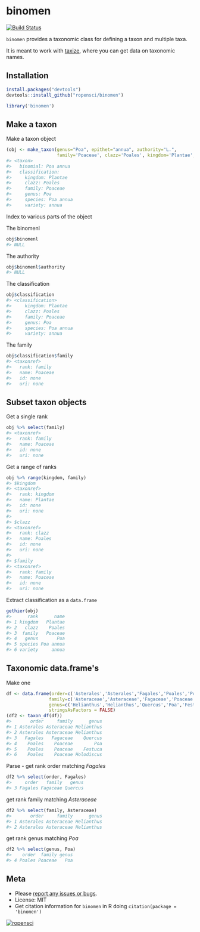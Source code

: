 binomen
=======



[![Build Status](https://api.travis-ci.org/ropensci/binomen.png)](https://travis-ci.org/ropensci/binomen)

`binomen` provides a taxonomic class for defining a taxon and multiple taxa.

It is meant to work with [taxize](https://github.com/ropensci/taxize), where you can get data on taxonomic names.


## Installation


```r
install.packages("devtools")
devtools::install_github("ropensci/binomen")
```


```r
library('binomen')
```

## Make a taxon

Make a taxon object


```r
(obj <- make_taxon(genus="Poa", epithet="annua", authority="L.",
                   family='Poaceae', clazz='Poales', kingdom='Plantae', variety='annua'))
#> <taxon>
#>   binomial: Poa annua
#>   classification: 
#>     kingdom: Plantae
#>     clazz: Poales
#>     family: Poaceae
#>     genus: Poa
#>     species: Poa annua
#>     variety: annua
```

Index to various parts of the object

The binomenl


```r
obj$binomenl
#> NULL
```

The authority


```r
obj$binomenl$authority
#> NULL
```

The classification


```r
obj$classification
#> <classification>
#>     kingdom: Plantae
#>     clazz: Poales
#>     family: Poaceae
#>     genus: Poa
#>     species: Poa annua
#>     variety: annua
```

The family


```r
obj$classification$family
#> <taxonref>
#>   rank: family
#>   name: Poaceae
#>   id: none
#>   uri: none
```

## Subset taxon objects

Get a single rank


```r
obj %>% select(family)
#> <taxonref>
#>   rank: family
#>   name: Poaceae
#>   id: none
#>   uri: none
```

Get a range of ranks


```r
obj %>% range(kingdom, family)
#> $kingdom
#> <taxonref>
#>   rank: kingdom
#>   name: Plantae
#>   id: none
#>   uri: none
#> 
#> $clazz
#> <taxonref>
#>   rank: clazz
#>   name: Poales
#>   id: none
#>   uri: none
#> 
#> $family
#> <taxonref>
#>   rank: family
#>   name: Poaceae
#>   id: none
#>   uri: none
```

Extract classification as a `data.frame`


```r
gethier(obj)
#>      rank      name
#> 1 kingdom   Plantae
#> 2   clazz    Poales
#> 3  family   Poaceae
#> 4   genus       Poa
#> 5 species Poa annua
#> 6 variety     annua
```

## Taxonomic data.frame's

Make one


```r
df <- data.frame(order=c('Asterales','Asterales','Fagales','Poales','Poales','Poales'),
                family=c('Asteraceae','Asteraceae','Fagaceae','Poaceae','Poaceae','Poaceae'),
                genus=c('Helianthus','Helianthus','Quercus','Poa','Festuca','Holodiscus'),
                stringsAsFactors = FALSE)
(df2 <- taxon_df(df))
#>       order     family      genus
#> 1 Asterales Asteraceae Helianthus
#> 2 Asterales Asteraceae Helianthus
#> 3   Fagales   Fagaceae    Quercus
#> 4    Poales    Poaceae        Poa
#> 5    Poales    Poaceae    Festuca
#> 6    Poales    Poaceae Holodiscus
```

Parse - get rank order matching _Fagales_


```r
df2 %>% select(order, Fagales)
#>     order   family   genus
#> 3 Fagales Fagaceae Quercus
```

get rank family matching _Asteraceae_


```r
df2 %>% select(family, Asteraceae)
#>       order     family      genus
#> 1 Asterales Asteraceae Helianthus
#> 2 Asterales Asteraceae Helianthus
```

get rank genus matching _Poa_


```r
df2 %>% select(genus, Poa)
#>    order  family genus
#> 4 Poales Poaceae   Poa
```


## Meta

* Please [report any issues or bugs](https://github.com/ropensci/binomen/issues).
* License: MIT
* Get citation information for `binomen` in R doing `citation(package = 'binomen')`

[![ropensci](http://ropensci.org/public_images/github_footer.png)](http://ropensci.org)
